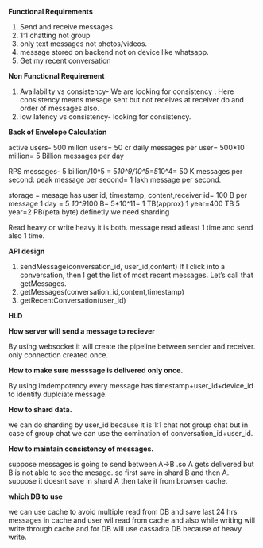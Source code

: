 **Functional Requirements**

1) Send and receive messages
2) 1:1 chatting not group
3) only text messages not photos/videos.
4) message stored on backend not on device like whatsapp.
5) Get my recent conversation

**Non Functional Requirement**

1) Availability vs consistency- We are looking for consistency . Here consistency means mesage sent but not receives at receiver db and order of messages also.
2) low latency vs consistency- looking for consistency.

**Back of Envelope Calculation**

active users- 500 millon users= 50 cr
daily messages per user= 500*10 million= 5 Billion messages per day

RPS messages- 5 billion/10^5 = 5*10^9/10^5=5*10^4= 50 K messages per second.
peak message per second= 1 lakh message per second.

storage = mesage has user id, timestamp, content,receiver id= 100 B per message
1 day = 5 *10^9*100 B= 5*10^11= 1 TB(approx)
1 year=400 TB
5 year=2 PB(peta byte)
definetly we need sharding

Read heavy or write heavy
it is both. message read atleast 1 time and send also 1 time.

**API design**

1) sendMessage(conversation_id, user_id,content)
   If I click into a conversation, then I get the list of most recent messages. Let’s call that getMessages. 
3) getMessages(conversation_id,content,timestamp)
4) getRecentConversation(user_id)

**HLD**

**How server will send a message to reciever**

By using websocket
it will create the pipeline between sender and receiver. only connection created once.

**How to make sure messsage is delivered only once.**

By using imdempotency
every message has timestamp+user_id+device_id to identify duplciate message.

**How to shard data.**

we can do sharding by user_id because it is 1:1 chat not group chat
but in case of group chat we can use the comination of conversation_id+user_id.

**How to maintain consistency of messages.**

suppose messages is going to send between A->B .so A gets delivered but B is not able to see the mesage.
so first save in shard B and then A. suppose it doesnt save in shard A then take it from browser cache.

**which DB to use**

we can use cache to avoid multiple read from DB and save last 24 hrs messages in cache and user wil read from cache
and also while writing will write through cache and for DB will use cassadra DB because of heavy write.




